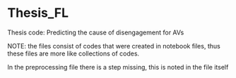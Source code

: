 # Thesis_FL
Thesis code: Predicting the cause of disengagement for AVs

NOTE: the files consist of codes that were created in notebook files, thus these files are more like collections of codes.

In the preprocessing file there is a step missing, this is noted in the file itself


